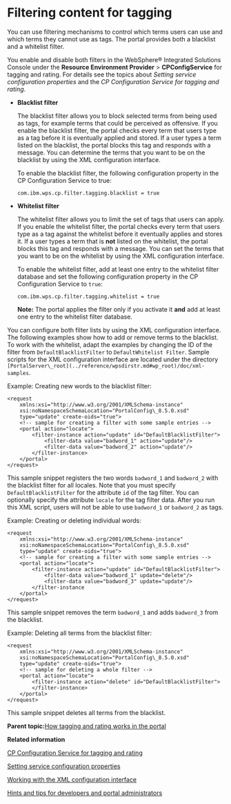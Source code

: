 # Filtering content for tagging

You can use filtering mechanisms to control which terms users can use and which terms they cannot use as tags. The portal provides both a blacklist and a whitelist filter.

You enable and disable both filters in the WebSphere® Integrated Solutions Console under the **Resource Environment Provider** \> **CPConfigService** for tagging and rating. For details see the topics about *Setting service configuration properties* and the *CP Configuration Service for tagging and rating*.

-   **Blacklist filter**

    The blacklist filter allows you to block selected terms from being used as tags, for example terms that could be perceived as offensive. If you enable the blacklist filter, the portal checks every term that users type as a tag before it is eventually applied and stored. If a user types a term listed on the blacklist, the portal blocks this tag and responds with a message. You can determine the terms that you want to be on the blacklist by using the XML configuration interface.

    To enable the blacklist filter, the following configuration property in the CP Configuration Service to true:

    ```
    com.ibm.wps.cp.filter.tagging.blacklist = true
    ```

-   **Whitelist filter**

    The whitelist filter allows you to limit the set of tags that users can apply. If you enable the whitelist filter, the portal checks every term that users type as a tag against the whitelist before it eventually applies and stores it. If a user types a term that is **not** listed on the whitelist, the portal blocks this tag and responds with a message. You can set the terms that you want to be on the whitelist by using the XML configuration interface.

    To enable the whitelist filter, add at least one entry to the whitelist filter database and set the following configuration property in the CP Configuration Service to `true`:

    ```
    com.ibm.wps.cp.filter.tagging.whitelist = true
    ```

    **Note:** The portal applies the filter only if you activate it **and** add at least one entry to the whitelist filter database.


You can configure both filter lists by using the XML configuration interface. The following examples show how to add or remove terms to the blacklist. To work with the whitelist, adapt the examples by changing the ID of the filter from `DefaultBlacklistFilter` to `DefaultWhitelist Filter`. Sample scripts for the XML configuration interface are located under the directory `[PortalServer\_root](../reference/wpsdirstr.md#wp_root)/doc/xml-samples`.

Example: Creating new words to the blacklist filter:

```
<request
    xmlns:xsi="http://www.w3.org/2001/XMLSchema-instance"
    xsi:noNamespaceSchemaLocation="PortalConfig\_8.5.0.xsd"
    type="update" create-oids="true">
    <!-- sample for creating a filter with some sample entries -->
    <portal action="locate">
        <filter-instance action="update" id="DefaultBlacklistFilter">
            <filter-data value="badword_1" action="update"/>
            <filter-data value="badword_2" action="update"/>        
        </filter-instance>
    </portal>
</request>
```

This sample snippet registers the two words `badword_1` and `badword_2` with the blacklist filter for all locales. Note that you must specify `DefaultBlacklistFilter` for the attribute `id` of the tag filter. You can optionally specify the attribute `locale` for the tag filter data. After you run this XML script, users will not be able to use `badword_1` or `badword_2` as tags.

Example: Creating or deleting individual words:

```
<request
    xmlns:xsi="http://www.w3.org/2001/XMLSchema-instance"
    xsi:noNamespaceSchemaLocation="PortalConfig\_8.5.0.xsd"
    type="update" create-oids="true">
    <!-- sample for creating a filter with some sample entries -->
    <portal action="locate">
        <filter-instance action="update" id="DefaultBlacklistFilter">
            <filter-data value="badword_1" update="delete"/>
            <filter-data value="badword_3" update="update"/>
        </filter-instance
    </portal>
</request>
```

This sample snippet removes the term `badword_1` and adds `badword_3` from the blacklist.

Example: Deleting all terms from the blacklist filter:

```
<request
    xmlns:xsi="http://www.w3.org/2001/XMLSchema-instance"
    xsi:noNamespaceSchemaLocation="PortalConfig\_8.5.0.xsd"
    type="update" create-oids="true">
    <!-- sample for deleting a whole filter -->
    <portal action="locate">
        <filter-instance action="delete" id="DefaultBlacklistFilter">
        </filter-instance>
    </portal>
</request>
```

This sample snippet deletes all terms from the blacklist.

**Parent topic:**[How tagging and rating works in the portal](../admin-system/tag_rate_adm_gen.md)

**Related information**  


[CP Configuration Service for tagging and rating](../admin-system/srvcfg_cpcfg4tr.md)

[Setting service configuration properties](../admin-system/adsetcfg.md)

[Working with the XML configuration interface](../admin-system/adxmltsk.md)

[Hints and tips for developers and portal administrators](../admin-system/tag_rate_ref_hintip_4admins.md)


